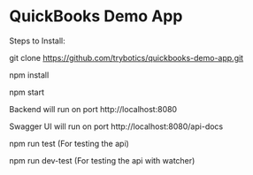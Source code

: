 # QuickBooks Demo App
Steps to Install:

git clone https://github.com/trybotics/quickbooks-demo-app.git

npm install

npm start  

Backend will run on port http://localhost:8080  

Swagger UI will run on port http://localhost:8080/api-docs

npm run test (For testing the api)

npm run dev-test (For testing the api with watcher)
